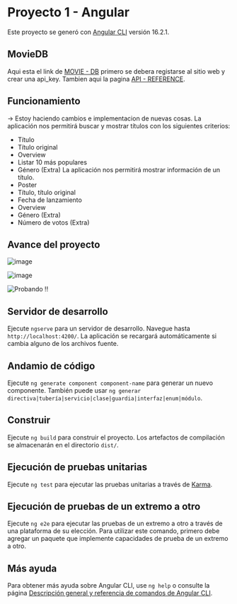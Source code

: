 # Proyecto 1 - Angular

Este proyecto se generó con [Angular CLI](https://github.com/angular/angular-cli) versión 16.2.1.

## MovieDB

Aqui esta el link de [MOVIE - DB](https://www.themoviedb.org/) primero se debera registarse al sitio web y crear una api_key. 
Tambien aqui la pagina [API - REFERENCE](https://developer.themoviedb.org/reference/intro/getting-started).

## Funcionamiento
-> Estoy haciendo cambios e implementacion de nuevas cosas.
La aplicación nos permitirá buscar y mostrar títulos con los siguientes criterios:
- Título
- Título original
- Overview
- Listar 10 más populares
- Género (Extra)
La aplicación nos permitirá mostrar información de un título.
- Poster
- Título, título original
- Fecha de lanzamiento
- Overview
- Género (Extra)
- Número de votos (Extra)

## Avance del proyecto

![image](https://github.com/ISAAC12345-WEB/Proyecto-Angular-Web-MoviesDB-/assets/89948658/176aa8f3-60f8-4491-869f-f2c1706f0bac)

![image](https://github.com/ISAAC12345-WEB/Proyecto-Angular-Web-MoviesDB-/assets/89948658/4bccd2bd-e604-4993-a15a-109cb1142879)

![Probando !!](https://github.com/ISAAC12345-WEB/Proyecto-Angular-Web-MoviesDB-/assets/89948658/315cc4b1-a285-470c-9553-159f34bb435e)

## Servidor de desarrollo

Ejecute `ngserve` para un servidor de desarrollo. Navegue hasta `http://localhost:4200/`. La aplicación se recargará automáticamente si cambia alguno de los archivos fuente. 

## Andamio de código

Ejecute `ng generate component component-name` para generar un nuevo componente. También puede usar `ng generar directiva|tubería|servicio|clase|guardia|interfaz|enum|módulo`.

## Construir

Ejecute `ng build` para construir el proyecto. Los artefactos de compilación se almacenarán en el directorio `dist/`.

## Ejecución de pruebas unitarias

Ejecute `ng test` para ejecutar las pruebas unitarias a través de [Karma](https://karma-runner.github.io).

## Ejecución de pruebas de un extremo a otro

Ejecute `ng e2e` para ejecutar las pruebas de un extremo a otro a través de una plataforma de su elección. Para utilizar este comando, primero debe agregar un paquete que implemente capacidades de prueba de un extremo a otro.

## Más ayuda

Para obtener más ayuda sobre Angular CLI, use `ng help` o consulte la página [Descripción general y referencia de comandos de Angular CLI](https://angular.io/cli).
